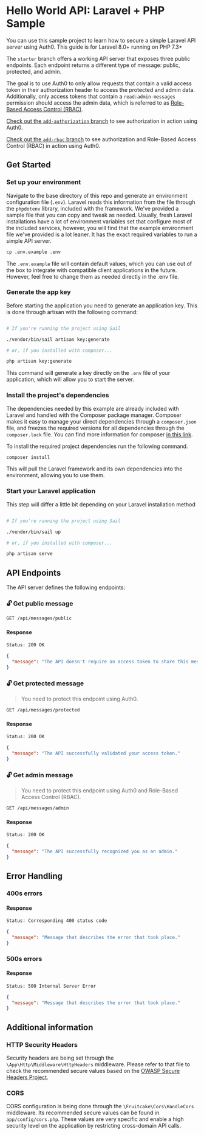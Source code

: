 # Hello World API: Laravel + PHP Sample

You can use this sample project to learn how to secure a simple Laravel API server using Auth0. This guide is for Laravel 8.0+ running on PHP 7.3+

The `starter` branch offers a working API server that exposes three public endpoints. Each endpoint returns a different type of message: public, protected, and admin.

The goal is to use Auth0 to only allow requests that contain a valid access token in their authorization header to access the protected and admin data. Additionally, only access tokens that contain a `read:admin-messages` permission should access the admin data, which is referred to as [Role-Based Access Control (RBAC)](https://auth0.com/docs/authorization/rbac/).

[Check out the `add-authorization` branch](https://github.com/yemiwebby/api-server-laravel/tree/add-authorization) to see authorization in action using Auth0.

[Check out the `add-rbac` branch](https://github.com/yemiwebby/api-server-laravel/tree/add-rbac) to see authorization and Role-Based Access Control (RBAC) in action using Auth0.


## Get Started

### Set up your environment

Navigate to the base directory of this repo and generate an environment configuration file (`.env`). Laravel reads this information from the file through the `phpdotenv` library, included with the framework. We've provided a sample file that you can copy and tweak as needed. Usually, fresh Laravel installations have a lot of environment variables set that configure most of the included services, however, you will find that the example environment file we've provided is a lot leaner. It has the exact required variables to run a simple API server.

```bash
cp .env.example .env
```

The `.env.example` file will contain default values, which you can use out of the box to integrate with compatible client applications in the future. However, feel free to change them as needed directly in the .env file.

### Generate the app key

Before starting the application you need to generate an application key. This is done through artisan with the following command:

```bash

# If you're running the project using Sail

./vendor/bin/sail artisan key:generate

# or, if you installed with composer...

php artisan key:generate
```

This command will generate a key directly on the `.env` file of your application, which will allow you to start the server.


### Install the project's dependencies

The dependencies needed by this example are already included with Laravel and handled with the Composer package manager. Composer makes it easy to manage your direct dependencies through a `composer.json` file, and freezes the required versions for all dependencies through the `composer.lock` file. You can find more information for composer [in this link](https://getcomposer.org/doc/00-intro.md).

To install the required project dependencies run the following command.

```bash
composer install
```

This will pull the Laravel framework and its own dependencies into the environment, allowing you to use them.

### Start your Laravel application

This step will differ a little bit depending on your Laravel installation method

```bash

# If you're running the project using Sail

./vendor/bin/sail up

# or, if you installed with composer...

php artisan serve
```

## API Endpoints

The API server defines the following endpoints:

### 🔓 Get public message

```bash
GET /api/messages/public
```

#### Response

```bash
Status: 200 OK
```

```json
{
  "message": "The API doesn't require an access token to share this message."
}
```

### 🔓 Get protected message

> You need to protect this endpoint using Auth0.

```bash
GET /api/messages/protected
```

#### Response

```bash
Status: 200 OK
```

```json
{
  "message": "The API successfully validated your access token."
}
```

### 🔓 Get admin message

> You need to protect this endpoint using Auth0 and Role-Based Access Control (RBAC).

```bash
GET /api/messages/admin
```

#### Response

```bash
Status: 200 OK
```

```json
{
  "message": "The API successfully recognized you as an admin."
}
```

## Error Handling

### 400s errors

#### Response

```bash
Status: Corresponding 400 status code
```

```json
{
  "message": "Message that describes the error that took place."
}
```

### 500s errors

#### Response

```bash
Status: 500 Internal Server Error
```

```json
{
  "message": "Message that describes the error that took place."
}
```

## Additional information

### HTTP Security Headers

Security headers are being set through the `\App\Http\Middleware\HttpHeaders` middleware. Please refer to that file to check the recommended secure values based on the [OWASP Secure Headers Project](https://owasp.org/www-project-secure-headers/#div-headers).

### CORS

CORS configuration is being done through the `\Fruitcake\Cors\HandleCors` middleware. Its recommended secure values can be found in `app/config/cors.php`. These values are very specific and enable a high security level on the application by restricting cross-domain API calls.

